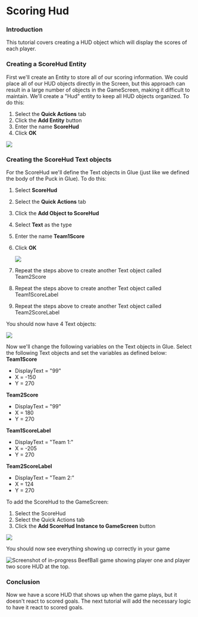 # Scoring Hud

### Introduction

This tutorial covers creating a HUD object which will display the scores of each player.

### Creating a ScoreHud Entity

First we'll create an Entity to store all of our scoring information. We could place all of our HUD objects directly in the Screen, but this approach can result in a large number of objects in the GameScreen, making it difficult to maintain. We'll create a "Hud" entity to keep all HUD objects organized. To do this:

1. Select the **Quick Actions** tab
2. Click the **Add Entity** button
3. Enter the name **ScoreHud**
4. Click **OK**

![](../../media/2021-07-img\_60fdd1776370c.png)

### Creating the ScoreHud Text objects

For the ScoreHud we'll define the Text objects in Glue (just like we defined the body of the Puck in Glue). To do this:

1. Select **ScoreHud**
2. Select the **Quick Actions** tab
3. Click the **Add Object to ScoreHud**
4. Select **Text** as the type
5. Enter the name **Team1Score**
6.  Click **OK**

    ![](../../media/2021-07-img\_60fdd21643893.png)
7. Repeat the steps above to create another Text object called Team2Score
8. Repeat the steps above to create another Text object called Team1ScoreLabel
9. Repeat the steps above to create another Text object called Team2ScoreLabel

You should now have 4 Text objects:

![](../../media/2021-07-img\_60fdd24f94751.png)

Now we'll change the following variables on the Text objects in Glue. Select the following Text objects and set the variables as defined below: **Team1Score**

* DisplayText = "99"
* X = -150
* Y = 270

**Team2Score**

* DisplayText = "99"
* X = 180
* Y = 270

**Team1ScoreLabel**

* DisplayText = "Team 1:"
* X = -205
* Y = 270

**Team2ScoreLabel**

* DisplayText = "Team 2:"
* X = 124
* Y = 270

To add the ScoreHud to the GameScreen:

1. Select the ScoreHud
2. Select the Quick Actions tab
3. Click the **Add ScoreHud Instance to GameScreen** button

![](../../media/2021-07-img\_60fdd305ee7ac.png)

You should now see everything showing up correctly in your game

![Screenshot of in-progress BeefBall game showing player one and player two score HUD at the top.](../../media/2021-05-img\_609de61e7870f.png)

### Conclusion

Now we have a score HUD that shows up when the game plays, but it doesn't react to scored goals. The next tutorial will add the necessary logic to have it react to scored goals.
